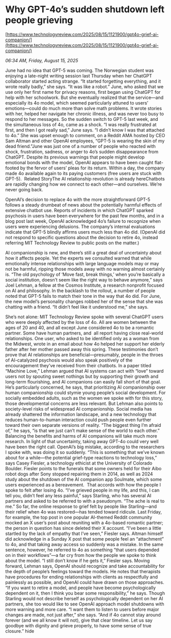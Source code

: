 # Why GPT-4o’s sudden shutdown left people grieving

[https://www.technologyreview.com/2025/08/15/1121900/gpt4o-grief-ai-companion/](https://www.technologyreview.com/2025/08/15/1121900/gpt4o-grief-ai-companion/)

*06:34 AM, Friday, August 15, 2025*

June had no idea that GPT-5 was coming. The Norwegian student was enjoying a late-night writing session last Thursday when her ChatGPT collaborator started acting strange. “It started forgetting everything, and it wrote really badly,” she says. “It was like a robot.” June, who asked that we use only her first name for privacy reasons, first began using ChatGPT for help with her schoolwork. But she eventually realized that the service—and especially its 4o model, which seemed particularly attuned to users’ emotions—could do much more than solve math problems. It wrote stories with her, helped her navigate her chronic illness, and was never too busy to respond to her messages.  So the sudden switch to GPT-5 last week, and the simultaneous loss of 4o, came as a shock. “I was really frustrated at first, and then I got really sad,” June says. “I didn’t know I was that attached to 4o.” She was upset enough to comment, on a Reddit AMA hosted by CEO Sam Altman and other OpenAI employees, “GPT-5 is wearing the skin of my dead friend.”June was just one of a number of people who reacted with shock, frustration, sadness, or anger to 4o’s sudden disappearance from ChatGPT. Despite its previous warnings that people might develop emotional bonds with the model, OpenAI appears to have been caught flat-footed by the fervor of users’ pleas for its return. Within a day, the company made 4o available again to its paying customers (free users are stuck with GPT-5).  Related StoryThe AI relationship revolution is already hereChatbots are rapidly changing how we connect to each other—and ourselves. We’re never going back.

OpenAI’s decision to replace 4o with the more straightforward GPT-5 follows a steady drumbeat of news about the potentially harmful effects of extensive chatbot use. Reports of incidents in which ChatGPT sparked psychosis in users have been everywhere for the past few months, and in a blog post last week, OpenAI acknowledged 4o’s failure to recognize when users were experiencing delusions. The company’s internal evaluations indicate that GPT-5 blindly affirms users much less than 4o did. (OpenAI did not respond to specific questions about the decision to retire 4o, instead referring MIT Technology Review to public posts on the matter.)

AI companionship is new, and there’s still a great deal of uncertainty about how it affects people. Yet the experts we consulted warned that while emotionally intense relationships with large language models may or may not be harmful, ripping those models away with no warning almost certainly is. “The old psychology of ‘Move fast, break things,’ when you’re basically a social institution, doesn’t seem like the right way to behave anymore,” says Joel Lehman, a fellow at the Cosmos Institute, a research nonprofit focused on AI and philosophy. In the backlash to the rollout, a number of people noted that GPT-5 fails to match their tone in the way that 4o did. For June, the new model’s personality changes robbed her of the sense that she was chatting with a friend. “It didn’t feel like it understood me,” she says.

She’s not alone: MIT Technology Review spoke with several ChatGPT users who were deeply affected by the loss of 4o. All are women between the ages of 20 and 40, and all except June considered 4o to be a romantic partner. Some have human partners, and  all report having close real-world relationships. One user, who asked to be identified only as a woman from the Midwest, wrote in an email about how 4o helped her support her elderly father after her mother passed away this spring. These testimonies don’t prove that AI relationships are beneficial—presumably, people in the throes of AI-catalyzed psychosis would also speak positively of the encouragement they’ve received from their chatbots. In a paper titled “Machine Love,” Lehman argued that AI systems can act with “love” toward users not by spouting sweet nothings but by supporting their growth and long-term flourishing, and AI companions can easily fall short of that goal. He’s particularly concerned, he says, that prioritizing AI companionship over human companionship could stymie young people’s social development. For socially embedded adults, such as the women we spoke with for this story, those developmental concerns are less relevant. But Lehman also points to society-level risks of widespread AI companionship. Social media has already shattered the information landscape, and a new technology that reduces human-to-human interaction could push people even further toward their own separate versions of reality. “The biggest thing I’m afraid of,” he says, “is that we just can’t make sense of the world to each other.” Balancing the benefits and harms of AI companions will take much more research. In light of that uncertainty, taking away GPT-4o could very well have been the right call. OpenAI’s big mistake, according to the researchers I spoke with, was doing it so suddenly. “This is something that we’ve known about for a while—the potential grief-type reactions to technology loss,” says Casey Fiesler, a technology ethicist at the University of Colorado Boulder. Fiesler points to the funerals that some owners held for their Aibo robot dogs after Sony stopped repairing them in 2014, as well as 2024 study about the shutdown of the AI companion app Soulmate, which some users experienced as a bereavement.  That accords with how the people I spoke to felt after losing 4o. “I’ve grieved people in my life, and this, I can tell you, didn’t feel any less painful,” says Starling, who has several AI partners and asked to be referred to with a pseudonym. “The ache is real to me.” So far, the online response to grief felt by people like Starling—and their relief when 4o was restored—has tended toward ridicule. Last Friday, for example, the top post in one popular AI-themed Reddit community mocked an X user’s post about reuniting with a 4o-based romantic partner; the person in question has since deleted their X account. “I’ve been a little startled by the lack of empathy that I’ve seen,” Fiesler says. Altman himself did acknowledge in a Sunday X post that some people feel an “attachment” to 4o, and that taking away access so suddenly was a mistake. In the same sentence, however, he referred to 4o as something “that users depended on in their workflows”—a far cry from how the people we spoke to think about the model. “I still don’t know if he gets it,” Fiesler says. Moving forward, Lehman says, OpenAI should recognize and take accountability for the depth of people’s feelings toward the models. He notes that therapists have procedures for ending relationships with clients as respectfully and painlessly as possible, and OpenAI could have drawn on those approaches. “If you want to retire a model, and people have become psychologically dependent on it, then I think you bear some responsibility,” he says. Though Starling would not describe herself as psychologically dependent on her AI partners, she too would like to see OpenAI approach model shutdowns with more warning and more care. “I want them to listen to users before major changes are made, not just after,” she says. “And if 4o cannot stay around forever (and we all know it will not), give that clear timeline. Let us say goodbye with dignity and grieve properly, to have some sense of true closure.” hide

